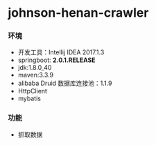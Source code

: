 # johnson-henan-crawler

### 环境
* 开发工具：Intellij IDEA 2017.1.3
* springboot: **2.0.1.RELEASE**
* jdk:1.8.0_40
* maven:3.3.9
* alibaba Druid 数据库连接池：1.1.9
* HttpClient
* mybatis

### 功能
* 抓取数据


